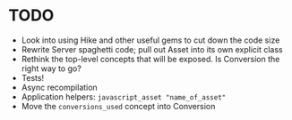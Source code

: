 TODO
====

* Look into using Hike and other useful gems to cut down the code size
* Rewrite Server spaghetti code; pull out Asset into its own explicit class
* Rethink the top-level concepts that will be exposed. Is Conversion the right way to go?
* Tests!
* Async recompilation
* Application helpers: `javascript_asset "name_of_asset"`
* Move the `conversions_used` concept into Conversion
